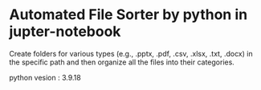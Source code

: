 # Automated File Sorter by python in jupter-notebook
 Create folders for various types (e.g.,  .pptx,  .pdf,  .csv,  .xlsx,  .txt,  .docx) in the specific path and then organize all the files into their categories.
 

python vesion : 3.9.18
